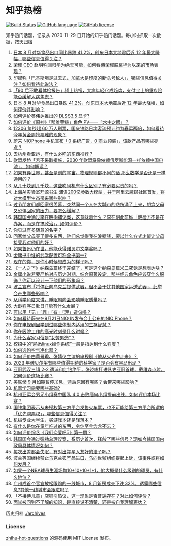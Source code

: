 # 知乎热榜
[![Build Status](https://github.com/ToWeLong/zhihu-hot-questions/workflows/CI/badge.svg)](https://github.com/ToWeLong/zhihu-hot-questions/actions)
[![GitHub language](https://img.shields.io/badge/language-golang-orange.svg)](https://golang.org/)
[![GitHub license](https://img.shields.io/github/license/ToWeLong/zhihu-hot-questions)](https://github.com/ToWeLong/zhihu-hot-questions/blob/main/LICENSE)

知乎热门话题，记录从 2020-11-29 日开始的知乎热门话题。每小时抓取一次数据，按天[归档](./archives)

<!-- BEGIN -->

1. [日本 8 月对华食品出口同比暴跌 41.2%，创东日本大地震后近 12 年最大降幅，哪些信息值得关注？](https://www.zhihu.com/question/623070402)
1. [荣耀 CEO 赵明称回归华为绝无可能，如何看待荣耀脱离华为以来的市场表现？](https://www.zhihu.com/question/622904327)
1. [印媒称「巴基斯坦是过去式，加拿大是印度的新头号敌人」，哪些信息值得关注？如何看待此说法？](https://www.zhihu.com/question/623083209)
1. [「90 后不敢看体检报告」频上热搜，大病年轻化成趋势，支付宝上的重疾险能否缓解大病焦虑？](https://www.zhihu.com/question/623113598)
1. [日本 8 月对华食品出口暴跌 41.2%，创东日本大地震后近 12 年最大降幅，如何评价其影响？](https://www.zhihu.com/question/623086582)
1. [如何评价英伟达推出的 DLSS3.5 显卡?](https://www.zhihu.com/question/618638060)
1. [如何评价《原神》「那维莱特」角色 PV——「水中之眼」？](https://www.zhihu.com/question/623112484)
1. [12306 每秒超 60 万人刷票，国庆铁路日均客流预计约为春运两倍，如何看待今年黄金周抢票难的现象？](https://www.zhihu.com/question/622722346)
1. [蔚来 NIOPhone 手机宣布「0 系统广告，0 商业预装」，该款产品有哪些亮点？](https://www.zhihu.com/question/623088151)
1. [去杭州看亚运，有什么必吃的东西推荐？](https://www.zhihu.com/question/622233847)
1. [欧盟发愁「若不采取措施，2030 年欧盟将像依赖俄罗斯能源一样依赖中国电池」，  如何解读？](https://www.zhihu.com/question/622591186)
1. [如果有异世界，甚至是别的宇宙，物理规则都不同的话  那么数学是否还是一样通用的？](https://www.zhihu.com/question/424478863)
1. [从几十块到几千块，这些吹风机有什么区别？有必要买贵的吗？](https://www.zhihu.com/question/526462432)
1. [上海AI实验室开源书生·浦语200亿参数大模型，并于阿里云魔搭社区首发，将对大模型生态带来哪些影响？](https://www.zhihu.com/question/623084159)
1. [过节朋友们都回家很羡慕，突然间一个人在大城市的悲伤涌了上来，想念父母又恐惧回家的压力，要怎么缓解？](https://www.zhihu.com/question/621811531)
1. [韩国国会通过李在明拘捕议案，这意味着什么？李在明此前称「韩检方不是在办案，而是在搞政治」，如何评价？](https://www.zhihu.com/question/623110005)
1. [你见过有多随意的名字？](https://www.zhihu.com/question/320098394)
1. [回家给父母买了很多东西，他们总觉得我在浪费钱，要以什么方式才能让父母接受我对他们的好？](https://www.zhihu.com/question/621684303)
1. [如果鲁迅仍在世，他能获得诺贝尔文学奖吗？](https://www.zhihu.com/question/622728262)
1. [金庸书中谁的武学配置可称全书第一?](https://www.zhihu.com/question/404866742)
1. [现在的你，是你小时候想成为的样子吗？](https://www.zhihu.com/question/615589777)
1. [《一人之下》纳森岛篇终于完结了，可是这个纳森岛篇米二究竟是想表达啥？](https://www.zhihu.com/question/622508161)
1. [金庸小说若要严格对应历史时期，结合原著设定，那些经典角色应该穿什么服饰？你可以设计一下他们的形象吗？](https://www.zhihu.com/question/617458501)
1. [波兰宣布「将停止向乌克兰提供武器，但不会干扰其他国家运送武器」，此举会产生哪些影响？](https://www.zhihu.com/question/623076121)
1. [从科学角度来讲，睡眠朝向会影响睡眠质量吗？](https://www.zhihu.com/question/621663380)
1. [大龄程序员赴日IT能有什么发展？](https://www.zhihu.com/question/622496671)
1. [可以用「无」「罪」「有」「理」造句吗？](https://www.zhihu.com/question/622014991)
1. [如何看待蔚来在9月21日NIO IN发布会上公布的NIO Phone？](https://www.zhihu.com/question/623084197)
1. [你在电视剧里学到过哪些体制内适用的生存智慧？](https://www.zhihu.com/question/622765801)
1. [你在医院工作的高光时刻是什么时候？](https://www.zhihu.com/question/621813737)
1. [为什么客家习俗是“女劳男逸”？](https://www.zhihu.com/question/622464620)
1. [校招中的“熟悉linux操作系统”一般是指达到什么程度？](https://www.zhihu.com/question/517101428)
1. [如何选购空气净化器？](https://www.zhihu.com/question/19565949)
1. [如何评价由黄景瑜、张婧仪主演的电视剧《他从火光中走来》？](https://www.zhihu.com/question/622602638)
1. [2023 年诺贝尔奖有哪些值得期待的科学家？是否会有黑马出现？](https://www.zhihu.com/question/622722681)
1. [亚冠武汉三镇 2-2 遭浦和红钻绝平，张晓彬打进队史亚冠首球，戴维森点射，如何评价这场比赛？](https://www.zhihu.com/question/623018002)
1. [美联储 9 月如期暂停加息，背后原因有哪些？会带来哪些影响？](https://www.zhihu.com/question/623064060)
1. [机器学习需要哪些基础?](https://www.zhihu.com/question/515604282)
1. [杭州亚运会男足小组赛中国队 4:0 击败缅甸小组提前出线，如何评价本场比赛？](https://www.zhihu.com/question/623163004)
1. [国铁集团表示从未授权第三方平台发售火车票，也不可能给第三方平台所谓的「优先购票权」，哪些信息值得关注？](https://www.zhihu.com/question/622765971)
1. [机械专业大学生，买游戏本还是轻薄本？](https://www.zhihu.com/question/622306472)
1. [有什么是你在童年吃过的东西，令你至今念念不忘？](https://www.zhihu.com/question/623126894)
1. [如何评价综艺《我们恋爱吧5》第一期？](https://www.zhihu.com/question/622966771)
1. [韩国国会通过弹劾总理议案，系历史首次，释放了哪些信号？现如今韩国国内政局具体情况如何？](https://www.zhihu.com/question/623105016)
1. [每次出差都会失眠，有对出差星人友好的法子吗？](https://www.zhihu.com/question/621461003)
1. [波兰等国继续禁止乌克兰农产品进口，乌向世贸组织提起上诉，该事件或将如何发展？](https://www.zhihu.com/question/622893851)
1. [如果一个NBA球员生涯场均10+10+10+1+1，他大概是什么级别的球员，有什么地位？](https://www.zhihu.com/question/622902963)
1. [广州成首个官宣放松限购的一线城市，8 月新房成交下跌 32%，透露哪些信息?其他一线城市会跟进吗？](https://www.zhihu.com/question/623090276)
1. [「不接待儿童」店铺引热议，这一现象是否普遍存在？对此如何评价？](https://www.zhihu.com/question/622768049)
1. [面试被问到不了解的知识，是直接说不清楚，还是按自我理解表达？](https://www.zhihu.com/question/622555749)

<!-- END -->

历史归档 [./archives](./archives)


### License
[zhihu-hot-questions](https://github.com/towelong/zhihu-hot-questions) 的源码使用 MIT License 发布。